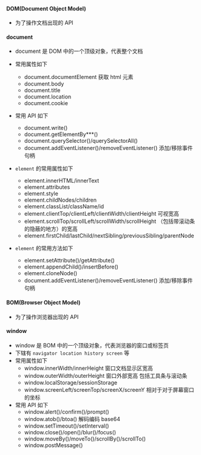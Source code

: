#### DOM(Document Object Model)

- 为了操作文档出现的 API

#### document

- document 是 DOM 中的一个顶级对象，代表整个文档
- 常用属性如下
  - document.documentElement 获取 html 元素
  - document.body
  - document.title
  - document.location
  - document.cookie
- 常用 API 如下

  - document.write()
  - document.getElementBy\*\*\*()
  - document.querySelector()/querySelectorAll()
  - document.addEventListener()/removeEventListener() 添加/移除事件句柄

- `element` 的常用属性如下

  - element.innerHTML/innerText
  - element.attributes
  - element.style
  - element.childNodes/children
  - element.classList/className/id
  - element.clientTop/clientLeft/clientWidth/clientHeight 可视宽高
  - element.scrollTop/scrollLeft/scrollWidth/scrollHeight （包括带滚动条的隐蔽的地方）的宽高
  - element.firstChild/lastChild/nextSibling/previousSibling/parentNode

- `element` 的常用方法如下
  - element.setAttribute()/getAttribute()
  - element.appendChild()/insertBefore()
  - element.cloneNode()
  - document.addEventListener()/removeEventListener() 添加/移除事件句柄

#### BOM(Browser Object Model)

- 为了操作浏览器出现的 API

#### window

- window 是 BOM 中的一个顶级对象，代表浏览器的窗口或标签页
- 下辖有 `navigator location history screen` 等
- 常用属性如下
  - window.innerWidth/innerHeight 窗口文档显示区宽高
  - window.outerWidth/outerHeight 窗口外部宽高 包括工具条与滚动条
  - window.localStorage/sessionStorage
  - window.screenLeft/screenTop/screenX/screenY 相对于对于屏幕窗口的坐标
- 常用 API 如下
  - window.alert()/confirm()/prompt()
  - window.atob()/btoa() 解码编码 base64
  - window.setTimeout()/setInterval()
  - window.close()/open()/blur()/focus()
  - window.moveBy()/moveTo()/scrollBy()/scrollTo()
  - window.postMessage()
